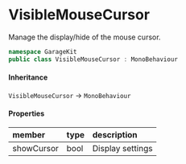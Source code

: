 # VisibleMouseCursor

Manage the display/hide of the mouse cursor.

```csharp
namespace GarageKit
public class VisibleMouseCursor : MonoBehaviour
```

#### Inheritance

`VisibleMouseCursor` -> `MonoBehaviour`

#### Properties

|member|type|description|
|:--|:--|:--|
|showCursor|bool|Display settings|
